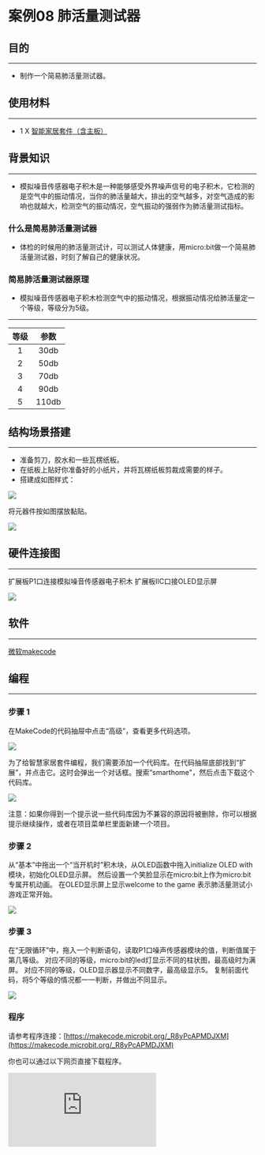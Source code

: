 ﻿# 案例08 肺活量测试器

## 目的
---

- 制作一个简易肺活量测试器。

## 使用材料
---

- 1 X [智能家居套件（含主板）](https://item.taobao.com/item.htm?ft=t&id=609328225464)

## 背景知识
---

- 模拟噪音传感器电子积木是一种能够感受外界噪声信号的电子积木，它检测的是空气中的振动情况，当你的肺活量越大，排出的空气越多，对空气造成的影响也就越大，检测空气的振动情况，空气振动的强弱作为肺活量测试指标。


### 什么是简易肺活量测试器

- 体检的时候用的肺活量测试计，可以测试人体健康，用micro:bit做一个简易肺活量测试器，时刻了解自己的健康状况。

### 简易肺活量测试器原理

- 模拟噪音传感器电子积木检测空气中的振动情况，根据振动情况给肺活量定一个等级，等级分为5级。

---

等级 | 参数
:-: | :-:
1|30db
2|50db
3|70db
4|90db
5|110db

## 结构场景搭建
---

- 准备剪刀，胶水和一些瓦楞纸板。
- 在纸板上贴好你准备好的小纸片，并将瓦楞纸板剪裁成需要的样子。
- 搭建成如图样式：

![](https://wiki-media-ef.oss-cn-hongkong.aliyuncs.com/docs/microbit/wisdom-life/microbit-smart-home-kit/images/rQS0zKm.jpg)

将元器件按如图摆放黏贴。

![](https://wiki-media-ef.oss-cn-hongkong.aliyuncs.com/docs/microbit/wisdom-life/microbit-smart-home-kit/images/psneHwU.jpg)


## 硬件连接图
---
扩展板P1口连接模拟噪音传感器电子积木
扩展板IIC口接OLED显示屏

![](https://wiki-media-ef.oss-cn-hongkong.aliyuncs.com/docs/microbit/wisdom-life/microbit-smart-home-kit/images/oUij2k8.jpg)

## 软件
---
[微软makecode](https://makecode.microbit.org/#)


## 编程
---
### 步骤 1
在MakeCode的代码抽屉中点击“高级”，查看更多代码选项。

![](https://wiki-media-ef.oss-cn-hongkong.aliyuncs.com/docs/microbit/wisdom-life/microbit-smart-home-kit/images/smart_home_kit_case_01_01.png)

为了给智慧家居套件编程，我们需要添加一个代码库。在代码抽屉底部找到“扩展”，并点击它。这时会弹出一个对话框。搜索“smarthome"，然后点击下载这个代码库。

![](https://wiki-media-ef.oss-cn-hongkong.aliyuncs.com/docs/microbit/wisdom-life/microbit-smart-home-kit/images/smart_home_kit_case_01_02.png)

注意：如果你得到一个提示说一些代码库因为不兼容的原因将被删除，你可以根据提示继续操作，或者在项目菜单栏里面新建一个项目。


### 步骤 2

从“基本”中拖出一个“当开机时”积木块，从OLED函数中拖入initialize OLED with 模块，初始化OLED显示屏。
然后设置一个笑脸显示在micro:bit上作为micro:bit专属开机动画。
在OLED显示屏上显示welcome to the game 表示肺活量测试小游戏正常开始。

![](https://wiki-media-ef.oss-cn-hongkong.aliyuncs.com/docs/microbit/wisdom-life/microbit-smart-home-kit/images/smart_home_kit_case_08_03.png)

### 步骤 3

在“无限循环”中，拖入一个判断语句，读取P1口噪声传感器模块的值，判断值属于第几等级。
对应不同的等级，micro:bit的led灯显示不同的柱状图，最高级时为满屏。
对应不同的等级，OLED显示器显示不同数字，最高级显示5。
复制前面代码，将5个等级的情况都一一判断，并做出不同显示。


![](https://wiki-media-ef.oss-cn-hongkong.aliyuncs.com/docs/microbit/wisdom-life/microbit-smart-home-kit/images/smart_home_kit_case_08_04.png)



### 程序

请参考程序连接：[https://makecode.microbit.org/_R8yPcAPMDJXM](https://makecode.microbit.org/_R8yPcAPMDJXM)

你也可以通过以下网页直接下载程序。

<div
    style={{
        position: 'relative',
        paddingBottom: '60%',
        overflow: 'hidden',
    }}
>
    <iframe
        src="https://makecode.microbit.org/_R8yPcAPMDJXM"
        frameborder="0"
        sandbox="allow-popups allow-forms allow-scripts allow-same-origin"
        style={{
            position: 'absolute',
            width: '100%',
            height: '100%',
        }}
    />
</div>
---

## 结论
---

- 打开肺活量测试器，用嘴对噪声模块吹气，micro:bit检测到气流变化量，随气流的增加，柱状图上升，OLED显示屏显示相应的等级。

![](https://wiki-media-ef.oss-cn-hongkong.aliyuncs.com/docs/microbit/wisdom-life/microbit-smart-home-kit/images/hXrR6VL.gif)

## 思考
---

- 除了制作肺活量测试器，使用智能家居套件，还能制作什么样的测试用具呢？

## 常见问题
---


## 相关阅读
---
